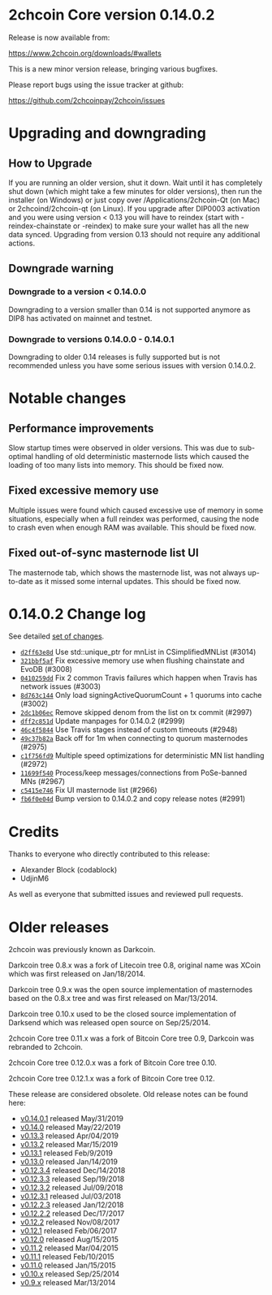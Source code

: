 2chcoin Core version 0.14.0.2
==========================

Release is now available from:

  <https://www.2chcoin.org/downloads/#wallets>

This is a new minor version release, bringing various bugfixes.

Please report bugs using the issue tracker at github:

  <https://github.com/2chcoinpay/2chcoin/issues>


Upgrading and downgrading
=========================

How to Upgrade
--------------

If you are running an older version, shut it down. Wait until it has completely
shut down (which might take a few minutes for older versions), then run the
installer (on Windows) or just copy over /Applications/2chcoin-Qt (on Mac) or
2chcoind/2chcoin-qt (on Linux). If you upgrade after DIP0003 activation and you were
using version < 0.13 you will have to reindex (start with -reindex-chainstate
or -reindex) to make sure your wallet has all the new data synced. Upgrading from
version 0.13 should not require any additional actions.

Downgrade warning
-----------------

### Downgrade to a version < 0.14.0.0

Downgrading to a version smaller than 0.14 is not supported anymore as DIP8 has
activated on mainnet and testnet.

### Downgrade to versions 0.14.0.0 - 0.14.0.1

Downgrading to older 0.14 releases is fully supported but is not
recommended unless you have some serious issues with version 0.14.0.2.

Notable changes
===============

Performance improvements
------------------------
Slow startup times were observed in older versions. This was due to sub-optimal handling of old
deterministic masternode lists which caused the loading of too many lists into memory. This should be
fixed now.

Fixed excessive memory use
--------------------------
Multiple issues were found which caused excessive use of memory in some situations, especially when
a full reindex was performed, causing the node to crash even when enough RAM was available. This should
be fixed now.

Fixed out-of-sync masternode list UI
------------------------------------
The masternode tab, which shows the masternode list, was not always up-to-date as it missed some internal
updates. This should be fixed now.

0.14.0.2 Change log
===================

See detailed [set of changes](https://github.com/2chcoinpay/2chcoin/compare/v0.14.0.1...2chcoinpay:v0.14.0.2).

- [`d2ff63e8d`](https://github.com/2chcoinpay/2chcoin/commit/d2ff63e8d) Use std::unique_ptr for mnList in CSimplifiedMNList (#3014)
- [`321bbf5af`](https://github.com/2chcoinpay/2chcoin/commit/321bbf5af) Fix excessive memory use when flushing chainstate and EvoDB (#3008)
- [`0410259dd`](https://github.com/2chcoinpay/2chcoin/commit/0410259dd) Fix 2 common Travis failures which happen when Travis has network issues (#3003)
- [`8d763c144`](https://github.com/2chcoinpay/2chcoin/commit/8d763c144) Only load signingActiveQuorumCount + 1 quorums into cache (#3002)
- [`2dc1b06ec`](https://github.com/2chcoinpay/2chcoin/commit/2dc1b06ec) Remove skipped denom from the list on tx commit (#2997)
- [`dff2c851d`](https://github.com/2chcoinpay/2chcoin/commit/dff2c851d) Update manpages for 0.14.0.2 (#2999)
- [`46c4f5844`](https://github.com/2chcoinpay/2chcoin/commit/46c4f5844) Use Travis stages instead of custom timeouts (#2948)
- [`49c37b82a`](https://github.com/2chcoinpay/2chcoin/commit/49c37b82a) Back off for 1m when connecting to quorum masternodes (#2975)
- [`c1f756fd9`](https://github.com/2chcoinpay/2chcoin/commit/c1f756fd9) Multiple speed optimizations for deterministic MN list handling (#2972)
- [`11699f540`](https://github.com/2chcoinpay/2chcoin/commit/11699f540) Process/keep messages/connections from PoSe-banned MNs (#2967)
- [`c5415e746`](https://github.com/2chcoinpay/2chcoin/commit/c5415e746) Fix UI masternode list (#2966)
- [`fb6f0e04d`](https://github.com/2chcoinpay/2chcoin/commit/fb6f0e04d) Bump version to 0.14.0.2 and copy release notes (#2991)

Credits
=======

Thanks to everyone who directly contributed to this release:

- Alexander Block (codablock)
- UdjinM6

As well as everyone that submitted issues and reviewed pull requests.

Older releases
==============

2chcoin was previously known as Darkcoin.

Darkcoin tree 0.8.x was a fork of Litecoin tree 0.8, original name was XCoin
which was first released on Jan/18/2014.

Darkcoin tree 0.9.x was the open source implementation of masternodes based on
the 0.8.x tree and was first released on Mar/13/2014.

Darkcoin tree 0.10.x used to be the closed source implementation of Darksend
which was released open source on Sep/25/2014.

2chcoin Core tree 0.11.x was a fork of Bitcoin Core tree 0.9,
Darkcoin was rebranded to 2chcoin.

2chcoin Core tree 0.12.0.x was a fork of Bitcoin Core tree 0.10.

2chcoin Core tree 0.12.1.x was a fork of Bitcoin Core tree 0.12.

These release are considered obsolete. Old release notes can be found here:

- [v0.14.0.1](https://github.com/2chcoinpay/2chcoin/blob/master/doc/release-notes/2chcoin/release-notes-0.14.0.1.md) released May/31/2019
- [v0.14.0](https://github.com/2chcoinpay/2chcoin/blob/master/doc/release-notes/2chcoin/release-notes-0.14.0.md) released May/22/2019
- [v0.13.3](https://github.com/2chcoinpay/2chcoin/blob/master/doc/release-notes/2chcoin/release-notes-0.13.3.md) released Apr/04/2019
- [v0.13.2](https://github.com/2chcoinpay/2chcoin/blob/master/doc/release-notes/2chcoin/release-notes-0.13.2.md) released Mar/15/2019
- [v0.13.1](https://github.com/2chcoinpay/2chcoin/blob/master/doc/release-notes/2chcoin/release-notes-0.13.1.md) released Feb/9/2019
- [v0.13.0](https://github.com/2chcoinpay/2chcoin/blob/master/doc/release-notes/2chcoin/release-notes-0.13.0.md) released Jan/14/2019
- [v0.12.3.4](https://github.com/2chcoinpay/2chcoin/blob/master/doc/release-notes/2chcoin/release-notes-0.12.3.4.md) released Dec/14/2018
- [v0.12.3.3](https://github.com/2chcoinpay/2chcoin/blob/master/doc/release-notes/2chcoin/release-notes-0.12.3.3.md) released Sep/19/2018
- [v0.12.3.2](https://github.com/2chcoinpay/2chcoin/blob/master/doc/release-notes/2chcoin/release-notes-0.12.3.2.md) released Jul/09/2018
- [v0.12.3.1](https://github.com/2chcoinpay/2chcoin/blob/master/doc/release-notes/2chcoin/release-notes-0.12.3.1.md) released Jul/03/2018
- [v0.12.2.3](https://github.com/2chcoinpay/2chcoin/blob/master/doc/release-notes/2chcoin/release-notes-0.12.2.3.md) released Jan/12/2018
- [v0.12.2.2](https://github.com/2chcoinpay/2chcoin/blob/master/doc/release-notes/2chcoin/release-notes-0.12.2.2.md) released Dec/17/2017
- [v0.12.2](https://github.com/2chcoinpay/2chcoin/blob/master/doc/release-notes/2chcoin/release-notes-0.12.2.md) released Nov/08/2017
- [v0.12.1](https://github.com/2chcoinpay/2chcoin/blob/master/doc/release-notes/2chcoin/release-notes-0.12.1.md) released Feb/06/2017
- [v0.12.0](https://github.com/2chcoinpay/2chcoin/blob/master/doc/release-notes/2chcoin/release-notes-0.12.0.md) released Aug/15/2015
- [v0.11.2](https://github.com/2chcoinpay/2chcoin/blob/master/doc/release-notes/2chcoin/release-notes-0.11.2.md) released Mar/04/2015
- [v0.11.1](https://github.com/2chcoinpay/2chcoin/blob/master/doc/release-notes/2chcoin/release-notes-0.11.1.md) released Feb/10/2015
- [v0.11.0](https://github.com/2chcoinpay/2chcoin/blob/master/doc/release-notes/2chcoin/release-notes-0.11.0.md) released Jan/15/2015
- [v0.10.x](https://github.com/2chcoinpay/2chcoin/blob/master/doc/release-notes/2chcoin/release-notes-0.10.0.md) released Sep/25/2014
- [v0.9.x](https://github.com/2chcoinpay/2chcoin/blob/master/doc/release-notes/2chcoin/release-notes-0.9.0.md) released Mar/13/2014

